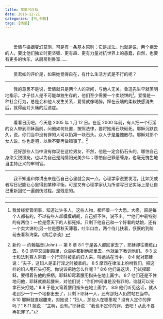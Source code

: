 ```yaml
---
title: 我爱问连岳
date: 2016-12-21
categories: [书,书摘]
tags: [情感]
---
```

<br/>

　　爱情与婚姻变幻莫测，可是有一条基本原则：它是加法。也就是说，两个相爱的人，要比他们独立时更坚强、更有趣、更有力量对抗世界上的愚蠢，自然，也要有更多的快乐，从厨房到卧室…… 

---



　　吴君如的评价是，如果她觉得自在，有什么生活方式是不行的呢？ 

---

　　我的意思不是说，爱情就只是两个人的空间，与他人无关。鲁迅先生早就英明地指示，才子佳人是不可能单独生存的，他们至少需要一个卖烧饼的[^footnote1]。爱情是一种社会行为，总是会和他人发生关系，爱情就像喝醉，踩在云端的柔软快感消失后，就得面对头痛的后遗症。

[^footnote1]:我曾经爱管闲事，知道过许多人，这些人物，都怀着一个大愿。大愿，原是每个人都有的，不过有些人却模模胡胡，自己抓不住，说不出。**他们中最特别的有两位：一位是愿天下的人都死掉。只剩下他自己和一个好看的姑娘，还有一个卖大饼的;另一位是愿秋天薄暮，吐半口血，两个侍儿扶着，恹恹的到阶前去看秋海棠。《病后杂谈》





------

　　看看日历吧，今天是 2005 年 1 月 12 日。在近 2000 年前，有人把一个行淫的女人带到耶稣面前，问他如何处置，按照法律，要将她用石块砸死。耶稣沉默良久，说，你们当中没有罪的人可以扔第一块石头。众人于是羞愧散尽。耶稣对那个女人说，你也走吧，以后不要再做错事了。[^footnote2] 

　　还好那些人当中没有你现在这位男友，不然，他是一定会扔石头的。哪怕自己身染尖锐湿疣，也以为自己是纯情阳光美少年；哪怕自己罪恶缠身，也毫无愧色地当主持正义的审判官。 

[^footnote2]:新约 -- 约翰福音(John) -- 第 8 章 8:1	于是各人都回家去了，耶稣却往橄榄山去。 8:2	清早又回到殿里，众百姓都到他那里去，他就坐下教训他们。 8:3	文士和法利赛人带着一个行淫时被拿的妇人来，叫她站在当中。 8:4	就对耶稣说：“夫子，这妇人是正行淫之时被拿的。 8:5	摩西在律法上吩咐我们，把这样的妇人用石头打死。你说该把她怎么样呢？” 8:6	他们说这话，乃试探耶稣，要得着告他的把柄。耶稣却弯着腰用指头在地上画字。 8:7	他们还是不住地问他，耶稣就直起腰来，对他们说：“你们中间谁是没有罪的，谁就可以先拿石头打她。” 8:8	于是又弯着腰用指头在地上画字。 8:9	他们听见这话，就从老到少一个一个地都出去了，只剩下耶稣一人，还有那妇人仍然站在当中。 8:10	耶稣就直起腰来，对她说：“妇人，那些人在哪里呢？没有人定你的罪吗？” 8:11	她说：“主啊，没有。”耶稣说：“我也不定你的罪，去吧！从此不要再犯罪了。”

------

　　我不知道和你讲出来是否自己心里就会爽一点。心理学家说要发泄，比如哭或者写日记能让心里得到某种平衡。可是又有心理学家认为所谓写日记实际上是让自己重新回忆一遍创伤过程，是残忍的。 

------


